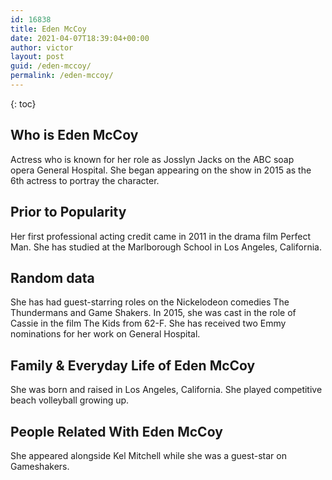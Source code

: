 ```yaml
---
id: 16838
title: Eden McCoy
date: 2021-04-07T18:39:04+00:00
author: victor
layout: post
guid: /eden-mccoy/
permalink: /eden-mccoy/
---
```



{: toc}


## Who is Eden McCoy



Actress who is known for her role as Josslyn Jacks on the ABC soap opera General Hospital. She began appearing on the show in 2015 as the 6th actress to portray the character.

                
                
                
## Prior to Popularity



Her first professional acting credit came in 2011 in the drama film Perfect Man. She has studied at the Marlborough School in Los Angeles, California.

                
                
                
## Random data



She has had guest-starring roles on the Nickelodeon comedies The Thundermans and Game Shakers. In 2015, she was cast in the role of Cassie in the film The Kids from 62-F. She has received two Emmy nominations for her work on General Hospital.

                
                
                
## Family & Everyday Life of Eden McCoy



She was born and raised in Los Angeles, California. She played competitive beach volleyball growing up.

                
                
                
## People Related With Eden McCoy



She appeared alongside Kel Mitchell while she was a guest-star on Gameshakers.

                
              
            
          
          
          